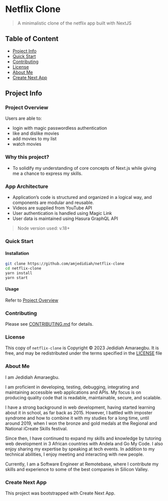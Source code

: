 # Netflix Clone

> A minimalistic clone of the netflix app built with NextJS

<!-- TODO: add codacy badge -->

## Table of Content

- [Project Info](#project-info)
- [Quick Start](#quick-start)
- [Contributing](#contributing)
- [License](#license)
- [About Me](#about-me)
- [Create Next App](#create-next-app)

## Project Info

### Project Overview

Users are able to:

- login with magic passwordless authentication
- like and dislike movies
- add movies to my list
- watch movies

### Why this project?

- To solidify my understanding of core concepts of Next.js while giving me a chance to express my skills.

### App Architecture

- Application’s code is structured and organized in a logical way, and components are modular and reusable.
- Videos are supplied from YouTube API
- User authentication is handled using Magic Link
- User data is maintained using Hasura GraphQL API

> Node version used: v.18+

### Quick Start

#### Installation

```bash
git clone https://github.com/amjedidiah/netflix-clone
cd netflix-clone
yarn install
yarn start    
```

#### Usage

Refer to [Project Overview](#project-overview)

### Contributing

Please see [CONTRIBUTING.md](/CONTRIBUTING.md) for details.

### License

This copy of `netflix-clone` is Copyright © 2023 Jedidiah Amaraegbu.
It is free, and may be redistributed under the terms specified in the [LICENSE](/LICENSE) file

### About Me

I am Jedidiah Amaraegbu.

I am proficient in developing, testing, debugging, integrating and maintaining accessible web applications and APIs. My focus is on producing quality code that is readable, maintainable, secure, and scalable.

I have a strong background in web development, having started learning about it in school, as far back as 2015. However, I battled with imposter syndrome and how to combine it with my studies for a long time, until around 2019, when I won the bronze and gold medals at the Regional and National iCreate Skills festival.

Since then, I have continued to expand my skills and knowledge by tutoring web development in 3 African countries with Andela and Go My Code. I also enjoy sharing my expertise by speaking at tech events.
In addition to my technical abilities, I enjoy meeting and interacting with new people.

Currently, I am a Software Engineer at Remotebase, where I contribute my skills and experience to some of the best companies in Silicon Valley.

### Create Next App

This project was bootstrapped with Create Next App.
